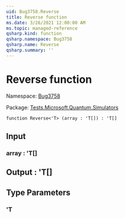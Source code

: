 ```yaml
---
uid: Bug3758.Reverse
title: Reverse function
ms.date: 3/26/2021 12:00:00 AM
ms.topic: managed-reference
qsharp.kind: function
qsharp.namespace: Bug3758
qsharp.name: Reverse
qsharp.summary: ''
---
```


# Reverse function

Namespace: [Bug3758](xref:Bug3758)

Package: [Tests.Microsoft.Quantum.Simulators](https://nuget.org/packages/Tests.Microsoft.Quantum.Simulators)




```qsharp
function Reverse<'T> (array : 'T[]) : 'T[]
```


## Input

### array : 'T[]





## Output : 'T[]



## Type Parameters

### 'T

